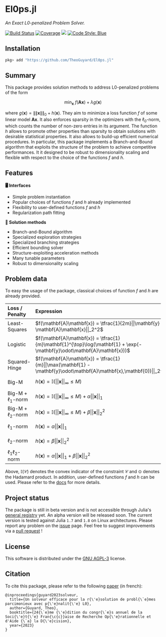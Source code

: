 # El0ps.jl

*An Exact L0-penalized Problem Solver.*

[![Build Status](https://github.com/TheoGuyard/El0ps.jl/workflows/CI/badge.svg)](https://github.com//TheoGuyard/El0ps.jl/actions)
[![Coverage](https://codecov.io/gh/TheoGuyard/El0ps.jl/branch/master/graph/badge.svg)](https://codecov.io/gh/TheoGuyard/El0ps.jl)
[![](https://img.shields.io/badge/docs-dev-blue.svg)](https://theoguyard.github.io/El0ps.jl/dev)
[![Code Style: Blue](https://img.shields.io/badge/code%20style-blue-4495d1.svg)](https://github.com/invenia/BlueStyle)

## Installation

```julia
pkg> add "https://github.com/TheoGuyard/El0ps.jl"
```

## Summary

This package provides solution methods to address L0-penalized problems of the form

$$\min_{\mathbf{x}} \ f(\mathbf{A}\mathbf{x}) + \lambda g(\mathbf{x})$$

where $g(\mathbf{x}) = \|\|\mathbf{x}\|\|_0 + h(\mathbf{x})$.
They aim to minimize a loss function $f$ of some linear model $\mathbf{Ax}$.
It also enforces sparsity in the optimizers with the $\ell_0$-norm, which counts the number of non-zero entries in its argument.
The function $h$ allows to promote other properties than sparsity to obtain solutions with desirable statistical properties. 
It also allows to build-up efficient numerical procedures.
In particular, this package implements a Branch-and-Bound algorithm that exploits the structure of the problem to achieve competitive performances.
It it designed to be robust to dimensionality scaling and flexible with respect to the choice of the functions $f$ and $h$.

## Features

**🖥 Interfaces**
* Simple problem instantiation
* Popular choices of functions $f$ and $h$ already implemented
* Flexibility to user-defined functions $f$ and $h$
* Regularization path fitting
  
**🚀 Solution methods**
* Branch-and-Bound algorithm
* Specialized exploration strategies
* Specialized branching strategies
* Efficient bounding solver
* Structure-exploiting acceleration methods
* Many tunable parameters
* Robust to dimensionality scaling


## Problem data

To easy the usage of the package, classical choices of function $f$ and $h$ are already provided.

| Loss / Penalty        | Expression | Parameters
|:--------------|:-----|:---|
| Least-Squares |  $f(\mathbf{A}\mathbf{x}) = \tfrac{1}{2m}\|\|\mathbf{y} - \mathbf{A}\mathbf{x}\|\|_2^2$ | Vector $\mathbf{y \in \mathrm{R}^{m}}$ |
| Logistic      |  $f(\mathbf{A}\mathbf{x}) = \tfrac{1}{m}\mathbf{1}^{\top}\log(\mathbf{1} + \exp(-\mathbf{y}\odot\mathbf{A}\mathbf{x}))$ | Vector $\mathbf{y} \in \mathrm{R}^{m}$ |
| Squared-Hinge      | $f(\mathbf{A}\mathbf{x}) = \tfrac{1}{m}\|\|\max(\mathbf{1} - \mathbf{y}\odot\mathbf{A}\mathbf{x},\mathbf{0})\|\|_2^2$ | Vector $\mathbf{y} \in \mathrm{R}^{m}$ |
| Big-M |  $h(\mathbf{x}) = \mathbb{I}(\|\|\mathbf{x}\|\|_{\infty} \leq M)$ | Scalar $M > 0$ |
| Big-M + $\ell_1$-norm      |  $h(\mathbf{x}) = \mathbb{I}(\|\|\mathbf{x}\|\|_{\infty} \leq M) + \alpha\|\|\mathbf{x}\|\|_1$ | Scalars $M,\alpha > 0$ |
| Big-M + $\ell_2$-norm      |  $h(\mathbf{x}) = \mathbb{I}(\|\|\mathbf{x}\|\|_{\infty} \leq M) + \beta\|\|\mathbf{x}\|\|_2^2$ | Scalars $M,\beta > 0$ |
| $\ell_1$-norm      |  $h(\mathbf{x}) = \alpha\|\|\mathbf{x}\|\|_1$ | Scalar $\alpha > 0$ |
| $\ell_2$-norm      |  $h(\mathbf{x}) = \beta\|\|\mathbf{x}\|\|_2^2$ | Scalar $\beta > 0$ |
| $\ell_1\ell_2$-norm      |  $h(\mathbf{x}) = \alpha\|\|\mathbf{x}\|\|_1 + \beta\|\|\mathbf{x}\|\|_2^2$ | Scalars $\alpha,\beta > 0$ |

Above, $\mathbb{I}(\mathcal{C})$ denotes the convex indicator of the constraint $\mathcal{C}$ and $\odot$ denotes the Hadamard product.
In addition, user-defined functions $f$ and $h$ can be used.
Please refer to the [docs](https://theoguyard.github.io/El0ps.jl/dev) for more details.


## Project status

The package is still in beta version and is not accessible through Julia's [general registry](https://github.com/JuliaRegistries/General) yet.
An alpha version will be released soon.
The current version is tested against Julia `1.7` and `1.8` on Linux architectures.
Please report any problem on the [issue](https://github.com/TheoGuyard/El0ps.jl/issues) page.
Feel free to suggest improvements via a [pull request](https://github.com/TheoGuyard/El0ps.jl/pulls) !

## License

This software is distributed under the [GNU AGPL-3](https://www.gnu.org/licenses/agpl-3.0.en.html) license.

## Citation

To cite this package, please refer to the following [paper](https://hal.science/hal-03960204/document) (in french):

```{bibtex}
@inproceedings{guyard2023solveur,
  title={Un solveur efficace pour la r{\'e}solution de probl{\`e}mes parcimonieux avec p{\'e}nalit{\'e} L0},
  author={Guyard, Theo},
  booktitle={24{\`e}me {\'e}dition du congr{\`e}s annuel de la Soci{\'e}t{\'e} Fran{\c{c}}aise de Recherche Op{\'e}rationnelle et d'Aide {\`a} la D{\'e}cision},
  year={2023}
}
```
